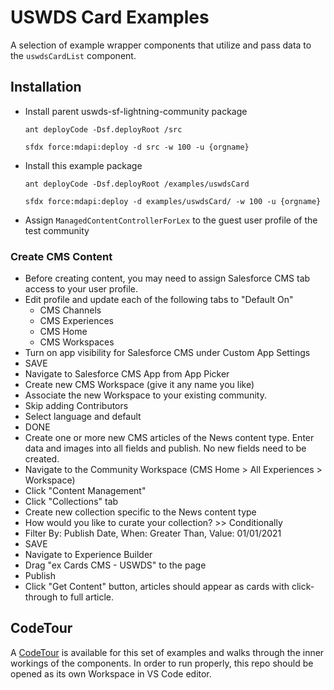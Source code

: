 # USWDS Card Examples

A selection of example wrapper components that utilize and pass data to the `uswdsCardList` component.

## Installation

- Install parent uswds-sf-lightning-community package

  `ant deployCode -Dsf.deployRoot /src`

  `sfdx force:mdapi:deploy -d src -w 100 -u {orgname}`

- Install this example package

  `ant deployCode -Dsf.deployRoot /examples/uswdsCard`

  `sfdx force:mdapi:deploy -d examples/uswdsCard/ -w 100 -u {orgname}`

- Assign `ManagedContentControllerForLex` to the guest user profile of the test community

### Create CMS Content

- Before creating content, you may need to assign Salesforce CMS tab access to your user profile.
- Edit profile and update each of the following tabs to "Default On"
  - CMS Channels
  - CMS Experiences
  - CMS Home
  - CMS Workspaces
- Turn on app visibility for Salesforce CMS under Custom App Settings
- SAVE
- Navigate to Salesforce CMS App from App Picker
- Create new CMS Workspace (give it any name you like)
- Associate the new Workspace to your existing community.
- Skip adding Contributors
- Select language and default
- DONE
- Create one or more new CMS articles of the News content type. Enter data and images into all fields and publish. No new fields need to be created.
- Navigate to the Community Workspace (CMS Home > All Experiences > Workspace)
- Click "Content Management"
- Click "Collections" tab
- Create new collection specific to the News content type
- How would you like to curate your collection? >> Conditionally
- Filter By: Publish Date, When: Greater Than, Value: 01/01/2021
- SAVE
- Navigate to Experience Builder
- Drag "ex Cards CMS - USWDS" to the page
- Publish
- Click "Get Content" button, articles should appear as cards with click-through to full article.

## CodeTour

A [CodeTour](https://marketplace.visualstudio.com/items?itemName=vsls-contrib.codetour) is available for this set of examples and walks through the inner workings of the components. In order to run properly, this repo should be opened as its own Workspace in VS Code editor.
